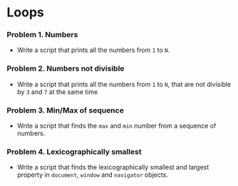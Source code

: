 # Loops

### Problem 1. Numbers
  * Write a script that prints all the numbers from `1` to `N`.

### Problem 2. Numbers not divisible
  * Write a script that prints all the numbers from `1` to `N`, that are not divisible by `3` and `7` at the same time

### Problem 3. Min/Max of sequence
  * Write a script that finds the `max` and `min` number from a sequence of numbers.

### Problem 4. Lexicographically smallest
  * Write a script that finds the lexicographically smallest and largest property in `document`, `window` and `navigator` objects.